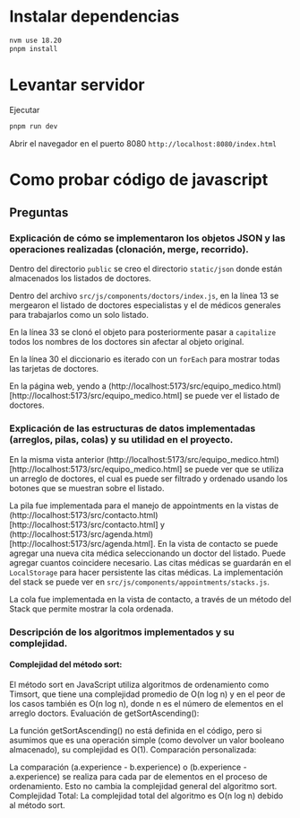 # Instalar dependencias
```sh
nvm use 18.20
pnpm install
```

# Levantar servidor
Ejecutar
```sh
pnpm run dev
```

Abrir el navegador en el puerto 8080
`http://localhost:8080/index.html`

# Como probar código de javascript


## Preguntas
### Explicación de cómo se implementaron los objetos JSON y las operaciones realizadas (clonación, merge, recorrido).
Dentro del directorio `public` se creo el directorio `static/json` donde están almacenados los listados de doctores.

Dentro del archivo `src/js/components/doctors/index.js`, en la línea 13 se mergearon el listado de doctores especialistas y el de médicos generales para trabajarlos como un solo listado.

En la línea 33 se clonó el objeto para posteriormente pasar a `capitalize` todos los nombres de los doctores sin afectar al objeto original.

En la línea 30 el diccionario es iterado con un `forEach` para mostrar todas las tarjetas de doctores.

En la página web, yendo a (http://localhost:5173/src/equipo_medico.html)[http://localhost:5173/src/equipo_medico.html] se puede ver el listado de doctores.

### Explicación de las estructuras de datos implementadas (arreglos, pilas, colas) y su utilidad en el proyecto.
En la misma vista anterior (http://localhost:5173/src/equipo_medico.html)[http://localhost:5173/src/equipo_medico.html] se puede ver que se utiliza un arreglo de doctores, el cual es puede ser filtrado y ordenado usando los botones que se muestran sobre el listado.

La pila fue implementada para el manejo de appointments en la vistas de  (http://localhost:5173/src/contacto.html)[http://localhost:5173/src/contacto.html] y (http://localhost:5173/src/agenda.html)[http://localhost:5173/src/agenda.html]. En la vista de contacto se puede agregar una nueva cita médica seleccionando un doctor del listado. Puede agregar cuantos coincidere necesario. Las citas médicas se guardarán en el `LocalStorage` para hacer persistente las citas médicas. La implementación del stack se puede ver en `src/js/components/appointments/stacks.js`.

La cola fue implementada en la vista de contacto, a través de un método del Stack que permite mostrar la cola ordenada.

### Descripción de los algoritmos implementados y su complejidad.
#### Complejidad del método sort:

El método sort en JavaScript utiliza algoritmos de ordenamiento como Timsort, que tiene una complejidad promedio de O(n log n) y en el peor de los casos también es O(n log n), donde n es el número de elementos en el arreglo doctors.
Evaluación de getSortAscending():

La función getSortAscending() no está definida en el código, pero si asumimos que es una operación simple (como devolver un valor booleano almacenado), su complejidad es O(1).
Comparación personalizada:

La comparación (a.experience - b.experience) o (b.experience - a.experience) se realiza para cada par de elementos en el proceso de ordenamiento. Esto no cambia la complejidad general del algoritmo sort.
Complejidad Total:
La complejidad total del algoritmo es O(n log n) debido al método sort.
